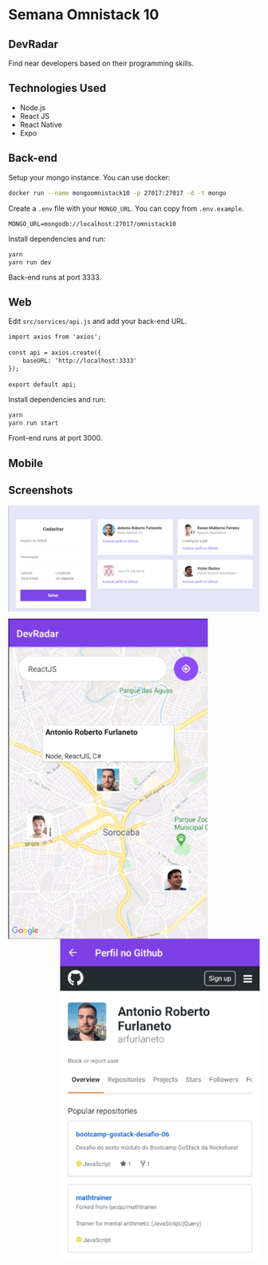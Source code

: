 # Semana Omnistack 10

## DevRadar
Find near developers based on their programming skills.

## Technologies Used
- Node.js
- React JS
- React Native
- Expo

## Back-end
Setup your mongo instance.
You can use docker:
```bash
docker run --name mongoomnistack10 -p 27017:27017 -d -t mongo
```
Create a `.env` file with your `MONGO_URL`. You can copy from `.env.example`.
```
MONGO_URL=mongodb://localhost:27017/omnistack10
```
Install dependencies and run:
```
yarn
yarn run dev
```
Back-end runs at port 3333.

## Web
Edit `src/services/api.js` and add your back-end URL.
```
import axios from 'axios';

const api = axios.create({
    baseURL: 'http://localhost:3333'
});

export default api;

```
Install dependencies and run:
```
yarn
yarn run start
```
Front-end runs at port 3000.

## Mobile

## Screenshots
<p align="center">
  <img align="center" width="800" src="./.github/web_01.png"></img>
</p>
<p>
  <img align="left" width="400" src="./.github/mobile_02.png"></img>
  <img align="right" width="400" src="./.github/mobile_03.png"></img>
</p>
